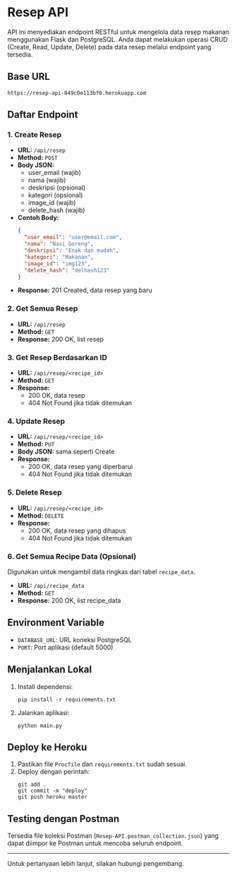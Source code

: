 # Resep API

API ini menyediakan endpoint RESTful untuk mengelola data resep makanan menggunakan Flask dan PostgreSQL. Anda dapat melakukan operasi CRUD (Create, Read, Update, Delete) pada data resep melalui endpoint yang tersedia.

## Base URL

```
https://resep-api-849c0e113bf0.herokuapp.com
```

## Daftar Endpoint

### 1. Create Resep

- **URL:** `/api/resep`
- **Method:** `POST`
- **Body JSON:**
  - user_email (wajib)
  - nama (wajib)
  - deskripsi (opsional)
  - kategori (opsional)
  - image_id (wajib)
  - delete_hash (wajib)
- **Contoh Body:**
  ```json
  {
    "user_email": "user@email.com",
    "nama": "Nasi Goreng",
    "deskripsi": "Enak dan mudah",
    "kategori": "Makanan",
    "image_id": "img123",
    "delete_hash": "delhash123"
  }
  ```
- **Response:** 201 Created, data resep yang baru

### 2. Get Semua Resep

- **URL:** `/api/resep`
- **Method:** `GET`
- **Response:** 200 OK, list resep

### 3. Get Resep Berdasarkan ID

- **URL:** `/api/resep/<recipe_id>`
- **Method:** `GET`
- **Response:**
  - 200 OK, data resep
  - 404 Not Found jika tidak ditemukan

### 4. Update Resep

- **URL:** `/api/resep/<recipe_id>`
- **Method:** `PUT`
- **Body JSON:** sama seperti Create
- **Response:**
  - 200 OK, data resep yang diperbarui
  - 404 Not Found jika tidak ditemukan

### 5. Delete Resep

- **URL:** `/api/resep/<recipe_id>`
- **Method:** `DELETE`
- **Response:**
  - 200 OK, data resep yang dihapus
  - 404 Not Found jika tidak ditemukan

### 6. Get Semua Recipe Data (Opsional)

Digunakan untuk mengambil data ringkas dari tabel `recipe_data`.

- **URL:** `/api/recipe_data`
- **Method:** `GET`
- **Response:** 200 OK, list recipe_data

## Environment Variable

- `DATABASE_URL`: URL koneksi PostgreSQL
- `PORT`: Port aplikasi (default 5000)

## Menjalankan Lokal

1. Install dependensi:
   ```
   pip install -r requirements.txt
   ```
2. Jalankan aplikasi:
   ```
   python main.py
   ```

## Deploy ke Heroku

1. Pastikan file `Procfile` dan `requirements.txt` sudah sesuai.
2. Deploy dengan perintah:
   ```
   git add .
   git commit -m "deploy"
   git push heroku master
   ```

## Testing dengan Postman

Tersedia file koleksi Postman (`Resep-API.postman_collection.json`) yang dapat diimpor ke Postman untuk mencoba seluruh endpoint.

---

Untuk pertanyaan lebih lanjut, silakan hubungi pengembang.
